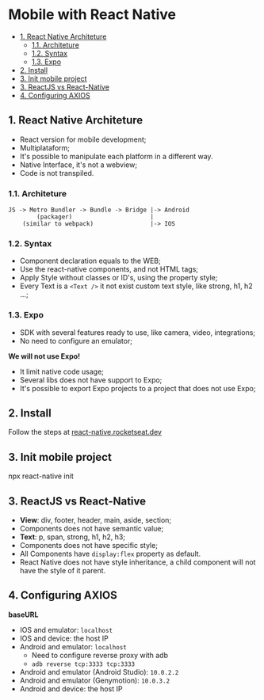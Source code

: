 # Mobile with React Native <!-- omit in TOC -->

- [1. React Native Architeture](#1-react-native-architeture)
  - [1.1. Architeture](#11-architeture)
  - [1.2. Syntax](#12-syntax)
  - [1.3. Expo](#13-expo)
- [2. Install](#2-install)
- [3. Init mobile project](#3-init-mobile-project)
- [3. ReactJS vs React-Native](#3-reactjs-vs-react-native)
- [4. Configuring AXIOS](#4-configuring-axios)

## 1. React Native Architeture

- React version for mobile development;
- Multiplataform;
- It's possible to manipulate each platform in a different way.
- Native Interface, it's not a webview;
- Code is not transpiled.
  
### 1.1. Architeture

    JS -> Metro Bundler -> Bundle -> Bridge |-> Android
            (packager)                      |
        (similar to webpack)                |-> IOS

### 1.2. Syntax

- Component declaration equals to the WEB;
- Use the react-native components, and not HTML tags;
- Apply Style without classes or ID's, using the property style;
- Every Text is a `<Text />` it not exist custom text style, like strong, h1, h2 ...;

### 1.3. Expo

- SDK with several features ready to use, like camera, video, integrations;
- No need to configure an emulator;

**We will not use Expo!**
- It limit native code usage;
- Several libs does not have support to Expo;
- It's possible to export Expo projects to a project that does not use Expo;

## 2. Install

Follow the steps at [react-native.rocketseat.dev](https://react-native.rocketseat.dev/)

## 3. Init mobile project

   npx react-native init <name>

## 3. ReactJS vs React-Native

- **View**: div, footer, header, main, aside, section;
- Components does not have semantic value;
- **Text**: p, span, strong, h1, h2, h3;
- Components does not have specific style;
- All Components have `display:flex` property as default.
- React Native does not have style inheritance, a child component will not have the style of it parent.
  
## 4. Configuring AXIOS

**baseURL**
- IOS and emulator: `localhost`
- IOS and device: the host IP
- Android and emulator: `localhost`
  - Need to configure reverse proxy with adb
  - `adb reverse tcp:3333 tcp:3333`
- Android and emulator (Android Studio): `10.0.2.2`
- Android and emulator (Genymotion): `10.0.3.2`
- Android and device: the host IP